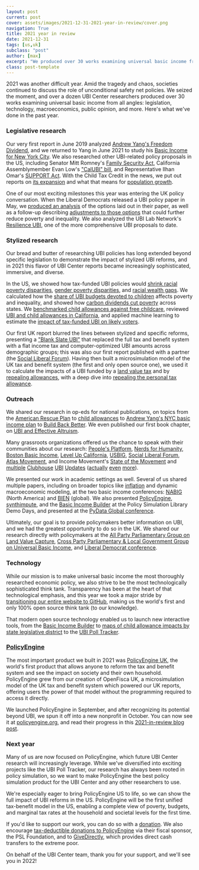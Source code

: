 ```yaml
---
layout: post
current: post
cover: assets/images/2021-12-31-2021-year-in-review/cover.png
navigation: True
title: 2021 year in review
date: 2021-12-31
tags: [us,uk]
subclass: "post"
author: [max]
excerpt: "We produced over 30 works examining universal basic income from all angles."
class: post-template
---
```

2021 was another difficult year. Amid the tragedy and chaos, societies continued to discuss the role of unconditional safety net policies. We seized the moment, and over a dozen UBI Center researchers produced over 30 works examining universal basic income from all angles: legislation, technology, macroeconomics, public opinion, and more. Here's what we've done in the past year.

### Legislative research

Our very first report in June 2019 analyzed [Andrew Yang's Freedom Dividend](distributional-analysis-of-andrew-yangs-freedom-dividend), and we returned to Yang in June 2021 to study his [Basic Income for New York City](yang-nyc). We also researched other UBI-related policy proposals in the US, including Senator Mitt Romney's [Family Security Act](family-security-act), California Assemblymember Evan Low's ["CalUBI" bill](california-ab65-calubi), and Representative Ilhan Omar's [SUPPORT Act](omar-support-act). With the Child Tax Credit in the news, we put out reports on [its expansion](advance-ctc) and what that means for [population growth](ctc-fertility).

One of our most exciting milestones this year was entering the UK policy conversation. When the Liberal Democrats released a UBI policy paper in May, we [produced an analysis](lib-dem-policy-paper) of the options laid out in their paper, as well as a follow-up describing [adjustments to those options](progressive-adjustments-lib-dem-working-group) that could further reduce poverty and inequality. We also analyzed the UBI Lab Network's [Resilience UBI](resilience-ubi), one of the more comprehensive UBI proposals to date.

### Stylized research

Our bread and butter of researching UBI policies has long extended beyond specific legislation to demonstrate the impact of stylized UBI reforms, and in 2021 this flavor of UBI Center reports became increasingly sophisticated, immersive, and diverse.

In the US, we showed how tax-funded UBI policies would [shrink racial poverty disparities](racial-poverty-disparities-mlk-day-2021), [gender poverty disparities](womens-day-2021), and [racial wealth gaps](racial-wealth-gap-ks). We calculated how the [share of UBI budgets devoted to children](child-ubi-share) affects poverty and inequality, and showed how [carbon dividends cut poverty](us-carbon-dividend) across states. We [benchmarked child allowances against free childcare](https://drive.google.com/file/d/1gLO94eKp3b1m19Ev14deGrd4TxjdCnHv/view), reviewed [UBI and child allowances in California](https://drive.google.com/file/d/1_PnYOuJ4TiuOdsCfuzlSUkWDAzAYXyhC/view), and applied machine learning to estimate the [impact of tax-funded UBI on likely voters](https://drive.google.com/open?id=1Zw1JysANBjeWi2JnY4quUpiptXaCigtU).

Our first UK report blurred the lines between stylized and specific reforms, presenting a ["Blank Slate UBI"](uk-blank-slate-ubi) that replaced the full tax and benefit system with a flat income tax and computer-optimized UBI amounts across demographic groups; this was also our first report published with a partner (the [Social Liberal Forum](https://www.socialliberal.net/blank_slate_ubi)). Having then built a microsimulation model of the UK tax and benefit system (the first and only open source one), we used it to calculate the impacts of a UBI funded by a [land value tax](uk-lvt) and by [repealing allowances](https://whova.com/xems/whova_backend/get_event_s3_file_api/?eventkey=38ae0ff901227210feb25976e3eceb821e34e4b024f69cfedacb41701f5c98dd&event_id=bienc_202108&file_url=https://whova.com/xems/whova_backend/get_event_s3_file_api/?event_id=bienc_202108&eventkey=38ae0ff901227210feb25976e3eceb821e34e4b024f69cfedacb41701f5c98dd&file_url=https://d1keuthy5s86c8.cloudfront.net/static/ems/upload/files/wkqdf_Allowances_Paper.pdf), with a deep dive into [repealing the personal tax allowance](personal-allowance).

### Outreach

We shared our research in op-eds for national publications, on topics from the [American Rescue Plan](https://thehill.com/opinion/finance/552333-the-american-rescue-plan-was-a-step-toward-universal-basic-income) to [child allowances](https://thenevadaindependent.com/article/the-democratic-supported-child-allowance-is-good-for-nevada-families-they-should-look-to-mitt-romneys-idea-to-make-it-better) to [Andrew Yang's NYC basic income plan](https://www.nydailynews.com/opinion/ny-oped-a-deeper-dive-into-yangs-income-plan-20210620-4oq4ybgkcrfspovnb4vhzs3dqi-story.html) to [Build Back Better](https://thehill.com/opinion/white-house/587590-democrats-should-be-courting-romney-not-manchin). We even published our first book chapter, on [UBI and Effective Altruism](mortality-existential-risk-ubi).

Many grassroots organizations offered us the chance to speak with their communities about our research: [People's Platform](https://youtu.be/1Bfa0qI9EpU), [Nerds for Humanity](https://www.youtube.com/watch?v=IDuukYky6PY&t=1s), [Boston Basic Income](https://www.youtube.com/watch?v=se7VFMuiST0), [Level Up California](https://www.youtube.com/watch?v=6SaDmrUlvDs&t=1s), [USBIG](https://usbig.net/what-would-andrew-yangs-basic-income-plan-have-meant-for-new-yorkers/), [Social Liberal Forum](https://www.socialliberal.net/what_kind_of_ubi), [Atlas Movement](https://www.facebook.com/watch/live/?ref=watch_permalink&v=325218815629530), and Income Movement's [State of the Movement](https://twitter.com/income_movement/status/1451616862161276948) and [multiple](https://twitter.com/LA_BasicIncome/status/1422348617180844034) [Clubhouse](https://twitter.com/LA_BasicIncome/status/1424869256642981892) [UBI](https://twitter.com/LA_BasicIncome/status/1419802558441295890) [Updates](https://twitter.com/TheUBICenter/status/1417210475301916683) ([actually](https://twitter.com/MaxGhenis/status/1409617744710885376) [even](https://twitter.com/MaxGhenis/status/1407001945840095246) [more](https://twitter.com/TheUBICenter/status/1402008728648372230)).

We presented our work in academic settings as well. Several of us shared multiple papers, including on broader topics like [inflation](https://drive.google.com/file/d/1BMiRmdPWgWT1lnb20J8-PiZs5MijoCYy/view) and dynamic macroeconomic modeling, at the two basic income conferences: [NABIG](nabig-2021) (North America) and [BIEN](bien-2021) (global). We also presented  [PolicyEngine](https://www.youtube.com/watch?v=DddwUj8W2Tw), [synthimpute](https://docs.google.com/presentation/d/1t1VBAwxmbNC_traV5DPqswvwO0wywIMjtbWP6rNr9zU/edit#slide=id.g6293382480_0_338), and the [Basic Income Builder](https://www.youtube.com/watch?v=8K_FsPYVras) at the Policy Simulation Library Demo Days, and presented at the [PyData Global conference](https://docs.google.com/presentation/d/1t1VBAwxmbNC_traV5DPqswvwO0wywIMjtbWP6rNr9zU/edit#slide=id.g6293382480_0_338).

Ultimately, our goal is to provide policymakers better information on UBI, and we had the greatest opportunity to do so in the UK. We shared our research directly with policymakers at the [All Party Parliamentary Group on Land Value Capture](https://docs.google.com/presentation/d/1oYtmwHKwdjdvV6ryl57WY9XnOAON8lfB7ORN5pWXX-Y/edit#slide=id.ge15e8a9daf_0_128), [Cross Party Parliamentary & Local Government Group on Universal Basic Income](https://twitter.com/TheUBICenter/status/1463566659856203778), and [Liberal Democrat conference](https://www.libdemvoice.org/alter-fringe-simulating-a-lvt-funded-universal-basic-income-68556.html).

### Technology

While our mission is to make universal basic income the most thoroughly researched economic policy, we also strive to be the most technologically sophisticated think tank. Transparency has been at the heart of that technological emphasis, and this year we took a major stride by [transitioning our entire website to GitHub](new-open-source-website), making us the world's first and only 100% open source think tank (to our knowledge).

That modern open source technology enabled us to launch new interactive tools, from the [Basic Income Builder](introducing-basic-income-builder) to [maps of child allowance impacts by state legislative district](local-child-allowance-maps) to the [UBI Poll Tracker](poll-tracker).

### [PolicyEngine](https://policyengine.org)

The most important product we built in 2021 was [PolicyEngine UK](introducing-policyengine), the world's first product that allows anyone to reform the tax and benefit system and see the impact on society and their own household. PolicyEngine grew from our creation of OpenFisca UK, a microsimulation model of the UK tax and benefit system which powered our UK reports, offering users the power of that model without the programming required to access it directly.

We launched PolicyEngine in September, and after recognizing its potential beyond UBI, we spun it off into a new nonprofit in October. You can now see it at [policyengine.org](https://policyengine.org), and read their progress in this [2021-in-review blog post](https://blog.policyengine.org/policyengines-2021-year-in-review-cfb4893ecf2e).

### Next year

Many of us are now focused on PolicyEngine, which future UBI Center research will increasingly leverage. While we've diversified into exciting projects like the UBI Poll Tracker, our research has always been rooted in policy simulation, so we want to make PolicyEngine the best policy simulation product for the UBI Center and any other researchers to use.

We're especially eager to bring PolicyEngine US to life, so we can show the full impact of UBI reforms in the US. PolicyEngine will be the first unified tax-benefit model in the US, enabling a complete view of poverty, budgets, and marginal tax rates at the household and societal levels for the first time.

If you'd like to support our work, you can do so with a [donation](https://www.ubicenter.org/donate/). We also encourage [tax-deductible donations to PolicyEngine](https://opencollective.com/psl) via their fiscal sponsor, the PSL Foundation, and to [GiveDirectly](http://givedirectly.org/donate), which provides direct cash transfers to the extreme poor.

On behalf of the UBI Center team, thank you for your support, and we'll see you in 2022!
